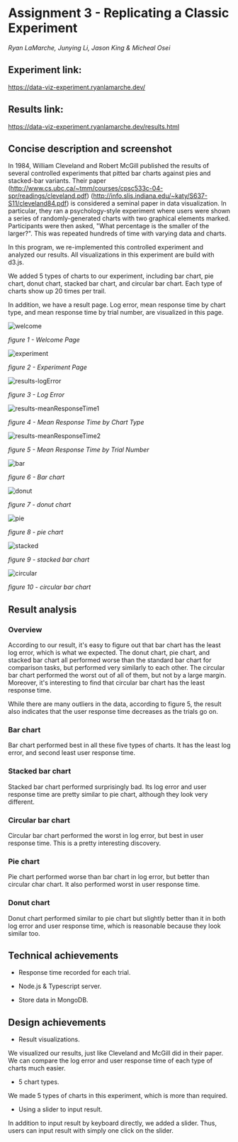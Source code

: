 # Assignment 3 - Replicating a Classic Experiment

*Ryan LaMarche, Junying Li, Jason King & Micheal Osei*

## Experiment link:

https://data-viz-experiment.ryanlamarche.dev/

## Results link: 

https://data-viz-experiment.ryanlamarche.dev/results.html

## Concise description and screenshot

In 1984, William Cleveland and Robert McGill published the results of several controlled experiments that pitted bar charts against pies and stacked-bar variants. Their paper (http://www.cs.ubc.ca/~tmm/courses/cpsc533c-04-spr/readings/cleveland.pdf) (http://info.slis.indiana.edu/~katy/S637-S11/cleveland84.pdf) is considered a seminal paper in data visualization. 
In particular, they ran a psychology-style experiment where users were shown a series of randomly-generated charts with two graphical elements marked. Participants were then asked, "What percentage is the smaller of the larger?". This was repeated hundreds of time with varying data and charts. 

In this program, we re-implemented this controlled experiment and analyzed our results. All visualizations in this experiment are build with d3.js.

We added 5 types of charts to our experiment, including bar chart, pie chart, donut chart, stacked bar chart, and circular bar chart. Each type of charts show up 20 times per trail.

In addition, we have a result page. Log error, mean response time by chart type, and mean response time by trial number, are visualized in this page. 

![welcome](screenshots/data-viz-experiment.ryanlamarche.dev_index.html.png)

*figure 1 - Welcome Page*

![experiment](screenshots/data-viz-experiment.ryanlamarche.dev_experiment.html.png)

*figure 2 - Experiment Page*

![results-logError](screenshots/data-viz-experiment.ryanlamarche.dev_results.html.png)

*figure 3 - Log Error*

![results-meanResponseTime1](screenshots/data-viz-experiment.ryanlamarche.dev_results.html_2.png)

*figure 4 - Mean Response Time by Chart Type*

![results-meanResponseTime2](screenshots/data-viz-experiment.ryanlamarche.dev_results.html_3.png)

*figure 5 - Mean Response Time by Trial Number*

![bar](screenshots/bar.png)

*figure 6 - Bar chart*

![donut](screenshots/donut.png)

*figure 7 - donut chart*

![pie](screenshots/pie.png)

*figure 8 - pie chart*

![stacked](screenshots/stacked%20bar.png)

*figure 9 - stacked bar chart*

![circular](screenshots/circular.png)

*figure 10 - circular bar chart*

## Result analysis

### Overview

According to our result, it's easy to figure out that bar chart has the least log error, which is what we expected. The donut chart, pie chart, and stacked bar chart all performed worse than the standard bar chart for comparison tasks, but performed very similarly to each other. The circular bar chart performed the worst out of all of them, but not by a large margin. Moreover, it's interesting to find that circular bar chart has the least response time.

While there are many outliers in the data, according to figure 5, the result also indicates that the user response time decreases as the trials go on.

### Bar chart

Bar chart performed best in all these five types of charts. It has the least log error, and second least user response time.

### Stacked bar chart

Stacked bar chart performed surprisingly bad. Its log error and user response time are pretty similar to pie chart, although they look very different.

### Circular bar chart

Circular bar chart performed the worst in log error, but best in user response time. This is a pretty interesting discovery.

### Pie chart

Pie chart performed worse than bar chart in log error, but better than circular char chart. It also performed worst in user response time.

### Donut chart

Donut chart performed similar to pie chart but slightly better than it in both log error and user response time, which is reasonable because they look similar too. 

## Technical achievements

- Response time recorded for each trial.

- Node.js & Typescript server.

- Store data in MongoDB.

## Design achievements

- Result visualizations.

We visualized our results, just like Cleveland and McGill did in their paper. We can compare the log error and user response time of each type of charts much easier.

- 5 chart types.

We made 5 types of charts in this experiment, which is more than required.

- Using a slider to input result.

In addition to input result by keyboard directly, we added a slider. Thus, users can input result with simply one click on the slider. 

